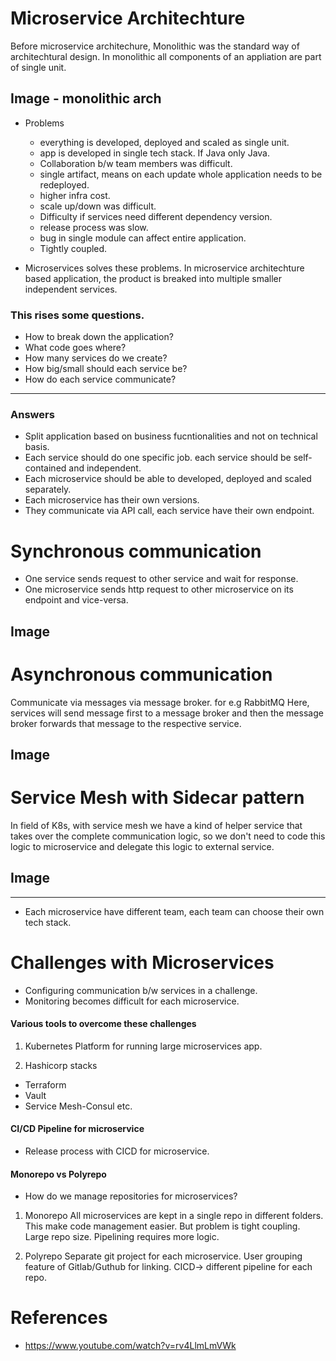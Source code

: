 # Microservice Architechture

Before microservice architechure, Monolithic was the standard way of architechtural design.
In monolithic all components of an appliation are part of single unit.

## Image - monolithic arch ##
- Problems
    - everything is developed, deployed and scaled as single unit.
    - app is developed in single tech stack. If Java only Java.
    - Collaboration b/w team members was difficult.
    - single artifact, means on each update whole application needs to be redeployed.
    - higher infra cost. 
    - scale up/down was difficult.
    - Difficulty if services need different dependency version.
    - release process was slow.
    - bug in single module can affect entire application.
    - Tightly coupled.

- Microservices solves these problems.
In microservice architechture based application, the product is breaked into multiple smaller independent services.

### This rises some questions.
- How to break down the application?
- What code goes where?
- How many services do we create?
- How big/small should each service be?
- How do each service communicate?
-----------------
### Answers
- Split application based on business fucntionalities and not on technical basis.
- Each service should do one specific job. each service should be self-contained and independent.
- Each microservice should be able to developed, deployed and scaled separately.
- Each microservice has their own versions.
- They communicate via API call, each service have their own endpoint.

# Synchronous communication
- One service sends request to other service and wait for response. 
- One microservice sends http request to other microservice on its endpoint and vice-versa.
## Image ##

# Asynchronous communication
Communicate via messages via message broker. for e.g RabbitMQ
Here, services will send message first to a message broker and then the message broker forwards that message to the respective service.
## Image ##

# Service Mesh with Sidecar pattern
In field of K8s, with service mesh we have a kind of helper service that takes over the complete communication logic, so we don't need to code this logic to microservice and delegate this logic to external service.
## Image ##
------------------

- Each microservice have different team, each team can choose their own tech stack.

# Challenges with Microservices
- Configuring communication b/w services in a challenge.
- Monitoring becomes difficult for each microservice.

#### Various tools to overcome these challenges
1. Kubernetes
Platform for running large microservices app.

2. Hashicorp stacks
- Terraform
- Vault
- Service Mesh-Consul
etc.

#### CI/CD Pipeline for microservice
- Release process with CICD for microservice.

#### Monorepo vs Polyrepo
- How do we manage repositories for microservices?

1. Monorepo
All microservices are kept in a single repo in different folders.
This make code management easier. But problem is tight coupling.
Large repo size.
Pipelining requires more logic.

2. Polyrepo
Separate git project for each microservice.
User grouping feature of Gitlab/Guthub for linking.
CICD-> different pipeline for each repo.

# References
- https://www.youtube.com/watch?v=rv4LlmLmVWk
